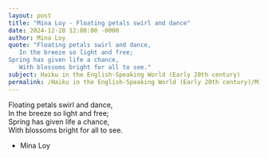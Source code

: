 ```yaml
---
layout: post
title: "Mina Loy - Floating petals swirl and dance"
date: 2024-12-28 12:00:00 -0000
author: Mina Loy
quote: "Floating petals swirl and dance,  
   In the breeze so light and free;  
Spring has given life a chance,  
   With blossoms bright for all to see."
subject: Haiku in the English-Speaking World (Early 20th century)
permalink: /Haiku in the English-Speaking World (Early 20th century)/Mina Loy/Mina Loy - Floating petals swirl and dance
---
```


Floating petals swirl and dance,  
   In the breeze so light and free;  
Spring has given life a chance,  
   With blossoms bright for all to see.

- Mina Loy
